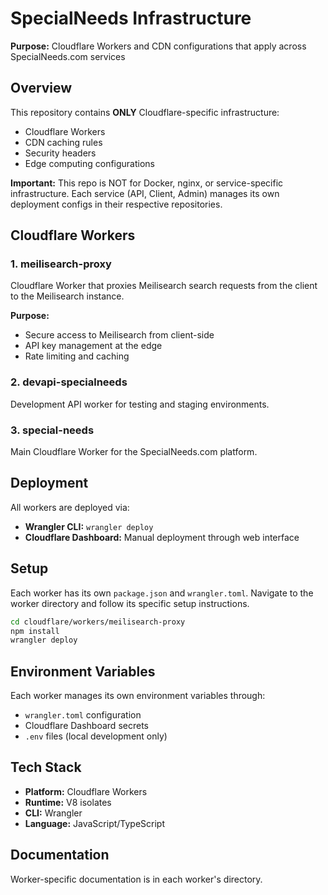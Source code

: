 # SpecialNeeds Infrastructure

**Purpose:** Cloudflare Workers and CDN configurations that apply across SpecialNeeds.com services

## Overview

This repository contains **ONLY** Cloudflare-specific infrastructure:

- Cloudflare Workers
- CDN caching rules
- Security headers
- Edge computing configurations

**Important:** This repo is NOT for Docker, nginx, or service-specific infrastructure. Each service (API, Client, Admin) manages its own deployment configs in their respective repositories.

## Cloudflare Workers

### 1. meilisearch-proxy
Cloudflare Worker that proxies Meilisearch search requests from the client to the Meilisearch instance.

**Purpose:**
- Secure access to Meilisearch from client-side
- API key management at the edge
- Rate limiting and caching

### 2. devapi-specialneeds
Development API worker for testing and staging environments.

### 3. special-needs
Main Cloudflare Worker for the SpecialNeeds.com platform.

## Deployment

All workers are deployed via:
- **Wrangler CLI:** `wrangler deploy`
- **Cloudflare Dashboard:** Manual deployment through web interface

## Setup

Each worker has its own `package.json` and `wrangler.toml`. Navigate to the worker directory and follow its specific setup instructions.

```bash
cd cloudflare/workers/meilisearch-proxy
npm install
wrangler deploy
```

## Environment Variables

Each worker manages its own environment variables through:
- `wrangler.toml` configuration
- Cloudflare Dashboard secrets
- `.env` files (local development only)

## Tech Stack

- **Platform:** Cloudflare Workers
- **Runtime:** V8 isolates
- **CLI:** Wrangler
- **Language:** JavaScript/TypeScript

## Documentation

Worker-specific documentation is in each worker's directory.
